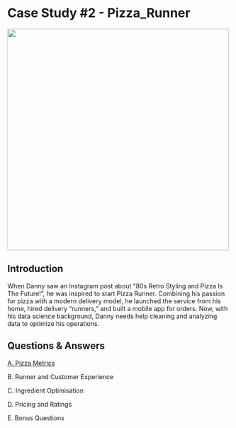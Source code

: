 # Case Study #2 - Pizza_Runner

<img src="https://8weeksqlchallenge.com/images/case-study-designs/2.png" width="500" height="500">

## Introduction

When Danny saw an Instagram post about “80s Retro Styling and Pizza Is The Future!”, he was inspired to start Pizza Runner. Combining his passion for pizza with a modern delivery model, he launched the service from his home, hired delivery “runners,” and built a mobile app for orders. Now, with his data science background, Danny needs help cleaning and analyzing data to optimize his operations.

## Questions & Answers

[A. Pizza Metrics](https://github.com/manthanhly/mly/blob/main/Case%20Study%20%232%20-%20Pizza%20Runner/A.%20Pizza%20Metrics.md)

B. Runner and Customer Experience

C. Ingredient Optimisation

D. Pricing and Ratings

E. Bonus Questions
